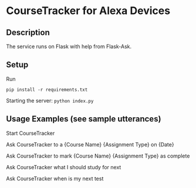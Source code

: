 # CourseTracker for Alexa Devices

## Description
The service runs on Flask with help from Flask-Ask.

## Setup

Run 

`pip install -r requirements.txt`

Starting the server: `python index.py`

## Usage Examples (see sample utterances)


Start CourseTracker

Ask CourseTracker to a {Course Name} {Assignment Type} on {Date}

Ask CourseTracker to mark {Course Name} {Assignment Type} as complete

Ask CourseTracker what I should study for next

Ask CourseTracker when is my next test
